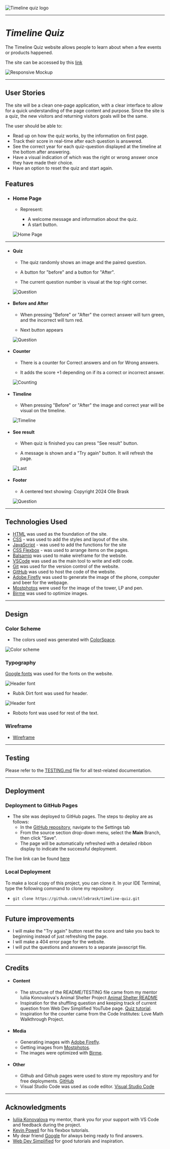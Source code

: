 ![Timeline quiz logo](documentation/logo.png)

---

# *Timeline Quiz*

The Timeline Quiz website allows people to learn about when a few events or products happened.

The site can be accessed by this [link](https://ollebrask.github.io/timeline-quiz/)

![Responsive Mockup](documentation/responsive.png)


---
## User Stories

The site will be a clean one-page application, with a clear interface to allow for a quick understanding of the page content and purpose. Since the site is a quiz, the new visitors and returning visitors goals will be the same.

The user should be able to:
- Read up on how the quiz works, by the information on first page.
- Track their score in real-time after each question is answered.
- See the correct year for each quiz-question displayed at the timeline at the bottom after answering.
- Have a visual indication of which was the right or wrong answer once they have made their choice.
- Have an option to reset the quiz and start again.

## Features

+ ### Home Page

    - Represent: 

        - A welcome message and information about the quiz.
        - A start button.


    ![Home Page](documentation/first.png)

---

+ #### Quiz

    - The quiz randomly shows an image and the paired question.

    - A button for "before" and a button for "After".

    - The current question number is visual at the top right corner.

    
    ![Question](documentation/question.png)

+ #### Before and After

    - When pressing "Before" or "After" the correct answer will turn green, and the incorrect will turn red.

    - Next button appears

    
    ![Question](documentation/next.png)


+ #### Counter

    - There is a counter for Correct answers and on for Wrong answers.

    - It adds the score +1 depending on if its a correct or incorrect answer.

    
    ![Counting](documentation/counting.png)

+ #### Timeline

    - When pressing "Before" or "After" the image and correct year will be visual on the timeline.
    
    ![Timeline](documentation/timeline.png)

+ #### See result

    - When quiz is finished you can press "See result" button.

    - A message is shown and a "Try again" button. It will refresh the page.

    
    ![Last](documentation/last.png)

+ #### Footer

    - A centered text showing: Copyright 2024 Olle Brask

    
    ![Question](documentation/footer.png)




---
## Technologies Used

- [HTML](https://developer.mozilla.org/en-US/docs/Web/HTML) was used as the foundation of the site.
- [CSS](https://developer.mozilla.org/en-US/docs/Web/css) - was used to add the styles and layout of the site.
- [JavaScript](https://developer.mozilla.org/en-US/docs/Web/JavaScript) - was used to add the functions for the site
- [CSS Flexbox](https://developer.mozilla.org/en-US/docs/Learn/CSS/CSS_layout/Flexbox) - was used to arrange items on the pages.
- [Balsamiq](https://balsamiq.com/) was used to make wireframe for the website.
- [VSCode](https://code.visualstudio.com/) was used as the main tool to write and edit code.
- [Git](https://git-scm.com/) was used for the version control of the website.
- [GitHub](https://github.com/) was used to host the code of the website.
- [Adobe Firefly](https://adobe.com/products/firefly.html/) was used to generate the image of the phone, computer and beer for the webpage.
- [Mostphotos](https://www.mostphotos.com/) were used for the image of the tower, LP and pen.
- [Birme](https://www.birme.net) was used to optimize images.




---
## Design

### Color Scheme

- The colors used was generated with [ColorSpace](https://mycolor.space/).

![Color scheme](documentation/colors.png)

### Typography

[Google fonts](https://fonts.google.com/) was used for the fonts on the website.

![Header font](documentation/rubikdirt-font.png)

- Rubik Dirt font was used for header.

![Header font](documentation/roboto-font.png)

- Roboto font was used for rest of the text.


### Wireframe
- [Wireframe](documentation/wireframe.png)

---

## Testing

Please refer to the [TESTING.md](TESTING.md) file for all test-related documentation.

---


## Deployment

### Deployment to GitHub Pages

- The site was deployed to GitHub pages. The steps to deploy are as follows: 
  - In the [GitHub repository](https://github.com/ollebrask/timeline-quiz/), navigate to the Settings tab 
  - From the source section drop-down menu, select the **Main** Branch, then click "Save".
  - The page will be automatically refreshed with a detailed ribbon display to indicate the successful deployment.

The live link can be found [here](https://ollebrask.github.io/timeline-quiz/)

### Local Deployment

To make a local copy of this project, you can clone it.
In your IDE Terminal, type the following command to clone my repository:

- `git clone https://github.com/ollebrask/timeline-quiz.git`

---

## Future improvements
- I will make the "Try again" button reset the score and take you back to beginning instead of just refreshing the page.
- I will make a 404 error page for the website.
- I will put the questions and answers to a separate javascript file.

---
## Credits

+ #### Content

    - The structure of the README/TESTING file came from my mentor Iuliia Konovalova's Animal Shelter Project [Animal Shelter README](https://github.com/IuliiaKonovalova/animal_shelter/blob/main/README.md)
    - Inspiration for the shuffling question and keeping track of current question from Web Dev Simplified YouTube page. [Quiz tutorial](https://www.youtube.com/watch?v=riDzcEQbX6k&t=1007s).
    - Inspiration for the counter came from the Code Institutes: Love Math Walkthrough Project.

+ #### Media

    - Generating images with [Adobe Firefly](https://adobe.com/products/firefly.html/).
    - Getting images from [Mostphotos](https://www.mostphotos.com/). 
    - The images were optimized with [Birme](https://www.birme.net).

+ #### Other

    - Github and Github pages were used to store my repository and for free deployments. [GitHub](https://github.com)
    - Visual Studio Code was used as code editor. [Visual Studio Code](https://code.visualstudio.com)    
---

## Acknowledgments

- [Iuliia Konovalova](https://github.com/IuliiaKonovalova) my mentor, thank you for your support with VS Code and feedback during the project.
- [Kevin Powell](https://www.youtube.com/user/KepowOb) for his flexbox tutorials.
- My dear friend [Google](https://www.google.com) for always being ready to find answers.
- [Web Dev Simplified](https://www.youtube.com/@WebDevSimplified) for good tutorials and inspiration.